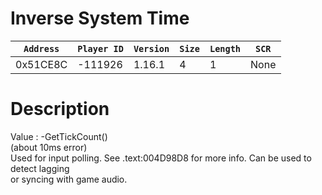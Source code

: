 # Inverse System Time

| `Address` | `Player ID` | `Version` | `Size` | `Length` | `SCR` |
| ---------- | ----------- | --------- | ------ | -------- | ---- |
| 0x51CE8C | -111926 | 1.16.1 | 4 | 1 | None |

# Description

Value : -GetTickCount()<br> (about 10ms error)<br>Used for input polling. See .text:004D98D8 for more info. Can be used to detect lagging<br>or syncing with game audio.
